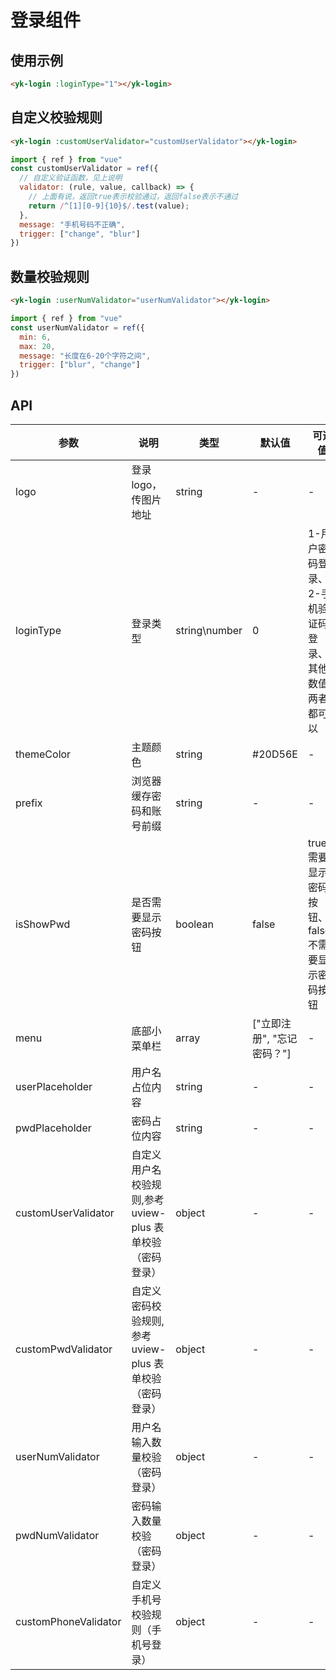 # 登录组件

## 使用示例

```html
<yk-login :loginType="1"></yk-login>
```

## 自定义校验规则

```html
<yk-login :customUserValidator="customUserValidator"></yk-login>
```

```js
import { ref } from "vue"
const customUserValidator = ref({
  // 自定义验证函数，见上说明
  validator: (rule, value, callback) => {
    // 上面有说，返回true表示校验通过，返回false表示不通过
    return /^[1][0-9]{10}$/.test(value);
  },
  message: "手机号码不正确",
  trigger: ["change", "blur"]
})
```

## 数量校验规则

```html
<yk-login :userNumValidator="userNumValidator"></yk-login>
```

```js
import { ref } from "vue"
const userNumValidator = ref({
  min: 6,
  max: 20,
  message: "长度在6-20个字符之间",
  trigger: ["blur", "change"]
})
```

## API

| 参数                   | 说明                                  | 类型            | 默认值               | 可选值                           |
|----------------------|-------------------------------------|---------------|-------------------|-------------------------------|
| logo                 | 登录 logo，传图片地址                       | string        | -                 | -                             |
| loginType            | 登录类型                                | string\number | 0                 | 1-用户密码登录、2-手机验证码登录、其他数值-两者都可以 |
| themeColor           | 主题颜色                                | string        | #20D56E           | -                             |
| prefix               | 浏览器缓存密码和账号前缀                        | string        | -                 | -                             |
| isShowPwd            | 是否需要显示密码按钮                          | boolean       | false             | true-需要显示密码按钮、false-不需要显示密码按钮 |
| menu                 | 底部小菜单栏                              | array         | ["立即注册", "忘记密码？"] | -                             |
| userPlaceholder      | 用户名占位内容                             | string        | -                 | -                             |
| pwdPlaceholder       | 密码占位内容                              | string        | -                 | -                             |
| customUserValidator  | 自定义用户名校验规则,参考 uview-plus 表单校验（密码登录） | object        | -                 | -                             |
| customPwdValidator   | 自定义密码校验规则,参考 uview-plus 表单校验（密码登录）  | object        | -                 | -                             |
| userNumValidator     | 用户名输入数量校验（密码登录）                     | object        | -                 | -                             |
| pwdNumValidator      | 密码输入数量校验（密码登录）                      | object        | -                 | -                             |
| customPhoneValidator | 自定义手机号校验规则（手机号登录）                   | object        | -                 | -                             |

<demo-model url="pages/components/login/login"></demo-model>

